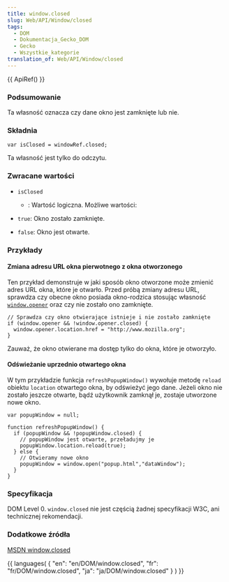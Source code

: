 ```yaml
---
title: window.closed
slug: Web/API/Window/closed
tags:
  - DOM
  - Dokumentacja_Gecko_DOM
  - Gecko
  - Wszystkie_kategorie
translation_of: Web/API/Window/closed
---
```

{{ ApiRef() }}

### Podsumowanie

Ta własność oznacza czy dane okno jest zamknięte lub nie.

### Składnia

    var isClosed = windowRef.closed;

Ta własność jest tylko do odczytu.

### Zwracane wartości

- `isClosed`
  - : Wartość logiczna. Możliwe wartości:

- `true`: Okno zostało zamknięte.
- `false`: Okno jest otwarte.

### Przykłady

#### Zmiana adresu URL okna pierwotnego z okna otworzonego

Ten przykład demonstruje w jaki sposób okno otworzone może zmienić adres URL okna, które je otwarło. Przed próbą zmiany adresu URL, sprawdza czy obecne okno posiada okno-rodzica stosując własność [`window.opener`](pl/DOM/window.opener) oraz czy nie zostało ono zamknięte.

    // Sprawdza czy okno otwierające istnieje i nie zostało zamknięte
    if (window.opener && !window.opener.closed) {
      window.opener.location.href = "http://www.mozilla.org";
    }

Zauważ, że okno otwierane ma dostęp tylko do okna, które je otworzyło.

#### Odświeżanie uprzednio otwartego okna

W tym przykładzie funkcja `refreshPopupWindow()` wywołuje metodę `reload` obiektu `location` otwartego okna, by odświeżyć jego dane. Jeżeli okno nie zostało jeszcze otwarte, bądź użytkownik zamknął je, zostaje utworzone nowe okno.

    var popupWindow = null;

    function refreshPopupWindow() {
      if (popupWindow && !popupWindow.closed) {
        // popupWindow jest otwarte, przeładujmy je
        popupWindow.location.reload(true);
      } else {
        // Otwieramy nowe okno
        popupWindow = window.open("popup.html","dataWindow");
      }
    }

### Specyfikacja

DOM Level 0. `window.closed` nie jest częścią żadnej specyfikacji W3C, ani technicznej rekomendacji.

### Dodatkowe źródła

[MSDN window.closed](http://msdn.microsoft.com/library/default.asp?url=/workshop/author/dhtml/reference/properties/closed.asp)



{{ languages( { "en": "en/DOM/window\.closed", "fr": "fr/DOM/window\.closed", "ja": "ja/DOM/window\.closed" } ) }}
